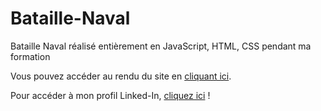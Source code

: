 # Bataille-Naval

Bataille Naval réalisé entièrement en JavaScript, HTML, CSS pendant ma formation 

Vous pouvez accéder au rendu du site en [cliquant ici](https://nathanguyard.github.io/Bataille-Naval/ "Rendu du site").

Pour accéder à mon profil Linked-In, [cliquez ici](https://www.linkedin.com/in/nathan-guyard-619311210/ "Mon profil Linked-In") !

